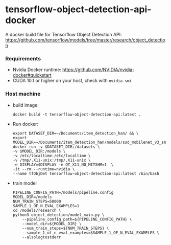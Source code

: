 # tensorflow-object-detection-api-docker

A docker build file for Tensorflow Object Detection API: https://github.com/tensorflow/models/tree/master/research/object_detection

### Requirements
- Nvidia Docker runtime: https://github.com/NVIDIA/nvidia-docker#quickstart
- CUDA 10.1 or higher on your host, check with `nvidia-smi`

### Host machine
- build image:
    ```
    docker build -t tensorflow-object-detection-api:latest .
    ```
- Run docker:
    ```
    export DATASET_DIR=~/Documents/item_detection_han/ && \
    export MODEL_DIR=~/Documents/item_detection_han/models/ssd_mobilenet_v3_small_coco_2019_08_14
    docker run -v $DATASET_DIR:/datasets \
    -v $MODEL_DIR:/models \
    -v /etc/localtime:/etc/localtime \
    -v /tmp/.X11-unix:/tmp/.X11-unix \
    -e DISPLAY=$DISPLAY -e QT_X11_NO_MITSHM=1  \
    -it --rm --runtime=nvidia \
    --name tfObjDet tensorflow-object-detection-api:latest /bin/bash
    ```

- train model
    ```
    PIPELINE_CONFIG_PATH=/models/pipeline.config
    MODEL_DIR=/models
    NUM_TRAIN_STEPS=50000
    SAMPLE_1_OF_N_EVAL_EXAMPLES=1
    cd /models/research \
    python3 object_detection/model_main.py \
        --pipeline_config_path=${PIPELINE_CONFIG_PATH} \
        --model_dir=${MODEL_DIR} \
        --num_train_steps=${NUM_TRAIN_STEPS} \
        --sample_1_of_n_eval_examples=$SAMPLE_1_OF_N_EVAL_EXAMPLES \
        --alsologtostderr
    ```